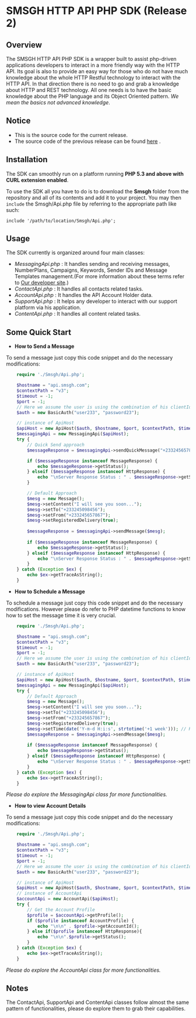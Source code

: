 SMSGH HTTP API PHP SDK (Release 2)
===================================

## **Overview**

The SMSGH HTTP API PHP SDK is a wrapper built to assist php-driven applications developers to interact in a more friendly way with the HTTP API.
Its goal is also to provide an easy way for those who do not have much knowledge about the whole HTTP Restful technology to interact with the HTTP API.
In that direction there is no need to go and grab a knowledge about HTTP and REST technology. 
All one needs is to have the basic knowledge about the PHP language and its Object Oriented pattern. *We mean the basics not advanced knowledge*.

## **Notice**
* This is the source code for the current release.
* The source code of the previous release can be found [here](https://github.com/smsgh/smsghapi-php/tree/release-1) .

## **Installation**

The SDK can smoothly run on a platform running **PHP 5.3 and above with CURL extension enabled**.
 
To use the SDK all you have to do is to download the **Smsgh** folder from the repository and all of its contents and add it to your project. 
You may then <code>include</code> the Smsgh/Api.php file by referring to the
appropriate path like such: <pre><code>include '/path/to/location/Smsgh/Api.php';</code></pre>


## **Usage**

The SDK currently is organized around four main classes:

* *MessagingApi.php* : 
    It handles sending and receiving messages, NumberPlans, Campaigns, Keywords, Sender IDs and Message Templates management.(For more information about these terms refer to [Our developer site](http://developers.smsgh.com/).)
* *ContactApi.php* : 
        It handles all contacts related tasks. 
* *AccountApi.php* : 
        It handles the API Account Holder data.
* *SupportApi.php* : 
        It helps any developer to interact with our support platform via his application.
* *ContentApi.php* : 
        It handles all content related tasks.

## **Some Quick Start**

* **How to Send a Message**

To send a message just copy this code snippet and do the necessary modifications:
```php
    require './Smsgh/Api.php';

    $hostname = "api.smsgh.com";
    $contextPath = "v3";
    $timeout = -1;
    $port = -1;
    // Here we assume the user is using the combination of his clientId and clientSecret as credentials
    $auth = new BasicAuth("user233", "password23");

    // instance of ApiHost
    $apiHost = new ApiHost($auth, $hostname, $port, $contextPath, $timeout);
    $messagingApi = new MessagingApi($apiHost);
    try {
        // Quick Send approach 
        $messageResponse = $messagingApi->sendQuickMessage("+233245657867", "+233245098456", "<message>");

        if ($messageResponse instanceof MessageResponse) {
            echo $messageResponse->getStatus();
        } elseif ($messageResponse instanceof HttpResponse) {
            echo "\nServer Response Status : " . $messageResponse->getStatus();
        }

        // Default Approach
        $mesg = new Message();
        $mesg->setContent("I will see you soon...");
        $mesg->setTo("+233245098456");
        $mesg->setFrom("+233245657867");
        $mesg->setRegisteredDelivery(true);
    
        $messageResponse = $messagingApi->sendMessage($mesg);
    
        if ($messageResponse instanceof MessageResponse) {
            echo $messageResponse->getStatus();
        } elseif ($messageResponse instanceof HttpResponse) {
            echo "\nServer Response Status : " . $messageResponse->getStatus();
        }
    } catch (Exception $ex) {
        echo $ex->getTraceAsString();
    }
```
* **How to Schedule a Message**

To schedule a message just copy this code snippet and do the necessary modifications.
However please do refer to PHP datetime functions to know how to set the message time it is very crucial.
```php
    require './Smsgh/Api.php';

    $hostname = "api.smsgh.com";
    $contextPath = "v3";
    $timeout = -1;
    $port = -1;
    // Here we assume the user is using the combination of his clientId and clientSecret as credentials
    $auth = new BasicAuth("user233", "password23");

    // instance of ApiHost
    $apiHost = new ApiHost($auth, $hostname, $port, $contextPath, $timeout);
    $messagingApi = new MessagingApi($apiHost);
    try {
        // Default Approach
        $mesg = new Message();
        $mesg->setContent("I will see you soon...");
        $mesg->setTo("+233245098456");
        $mesg->setFrom("+233245657867");
        $mesg->setRegisteredDelivery(true);
        $mesg->setTime(date('Y-m-d H:i:s', strtotime('+1 week'))); // Here we are scheduling the message to be sent next week
        $messageResponse = $messagingApi->sendMessage($mesg);
    
        if ($messageResponse instanceof MessageResponse) {
            echo $messageResponse->getStatus();
        } elseif ($messageResponse instanceof HttpResponse) {
            echo "\nServer Response Status : " . $messageResponse->getStatus();
        }
    } catch (Exception $ex) {
        echo $ex->getTraceAsString();
    }
```
*Please do explore the MessagingApi class for more functionalities.*

* **How to view Account Details**

To send a message just copy this code snippet and do the necessary modifications:
```php
    require './Smsgh/Api.php';

    $hostname = "api.smsgh.com";
    $contextPath = "v3";
    $timeout = -1;
    $port = -1;
    // Here we assume the user is using the combination of his clientId and clientSecret as credentials
    $auth = new BasicAuth("user233", "password23");

    // instance of ApiHost
    $apiHost = new ApiHost($auth, $hostname, $port, $contextPath, $timeout);
    // instance of AccountApi
    $accountApi = new AccountApi($apiHost);
    try {
        // Get the Account Profile
        $profile = $accountApi->getProfile();
        if ($profile instanceof AccountProfile) {
            echo "\n\n" . $profile->getAccountId();
        } else if($profile instanceof HttpResponse){
            echo "\n\n".$profile->getStatus();
        }
    } catch (Exception $ex) {
        echo $ex->getTraceAsString();
    }
```
*Please do explore the AccountApi class for more functionalities.*

## **Notes**

The ContactApi, SupportApi and ContentApi classes follow almost the same pattern of functionalities, please do explore them to grab their capabilities.